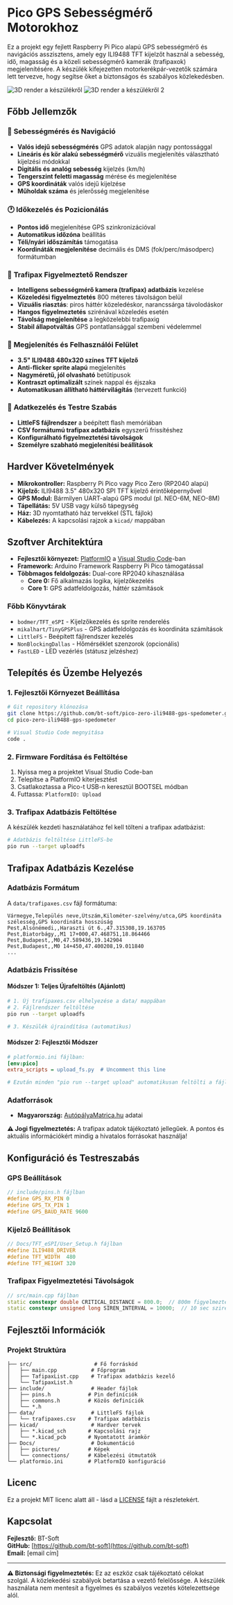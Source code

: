 # Pico GPS Sebességmérő Motorokhoz

Ez a projekt egy fejlett Raspberry Pi Pico alapú GPS sebességmérő és navigációs asszisztens, amely egy ILI9488 TFT kijelzőt használ a sebesség, idő, magasság és a közeli sebességmérő kamerák (trafipaxok) megjelenítésére. A készülék kifejezetten motorkerékpár-vezetők számára lett tervezve, hogy segítse őket a biztonságos és szabályos közlekedésben.

![3D render a készülékről](Docs/pictures/pico-gps-spedometer-3d.png)
![3D render a készülékről 2](Docs/pictures/pico-gps-spedometer-3d-2.png)

## Főbb Jellemzők

### 🚀 **Sebességmérés és Navigáció**
- **Valós idejű sebességmérés** GPS adatok alapján nagy pontossággal
- **Lineáris és kör alakú sebességmérő** vizuális megjelenítés választható kijelzési módokkal
- **Digitális és analóg sebesség** kijelzés (km/h)
- **Tengerszint feletti magasság** mérése és megjelenítése
- **GPS koordináták** valós idejű kijelzése
- **Műholdak száma** és jelerősség megjelenítése

### 🕐 **Időkezelés és Pozicionálás**
- **Pontos idő** megjelenítése GPS szinkronizációval
- **Automatikus időzóna** beállítás
- **Téli/nyári időszámítás** támogatása
- **Koordináták megjelenítése** decimális és DMS (fok/perc/másodperc) formátumban

### 🚨 **Trafipax Figyelmeztető Rendszer**
- **Intelligens sebességmérő kamera (trafipax) adatbázis** kezelése
- **Közeledési figyelmeztetés** 800 méteres távolságon belül
- **Vizuális riasztás**: piros háttér közeledéskor, narancssárga távolodáskor
- **Hangos figyelmeztetés** szirénával közeledés esetén
- **Távolság megjelenítése** a legközelebbi trafipaxig
- **Stabil állapotváltás** GPS pontatlansággal szembeni védelemmel

### 🎨 **Megjelenítés és Felhasználói Felület**
- **3.5" ILI9488 480x320 színes TFT kijelző**
- **Anti-flicker sprite alapú** megjelenítés
- **Nagyméretű, jól olvasható** betűtípusok
- **Kontraszt optimalizált** színek nappal és éjszaka
- **Automatikusan állítható háttérvilágítás** (tervezett funkció)

### 💾 **Adatkezelés és Testre Szabás**
- **LittleFS fájlrendszer** a beépített flash memóriában
- **CSV formátumú trafipax adatbázis** egyszerű frissítéshez
- **Konfigurálható figyelmeztetési távolságok**
- **Személyre szabható megjelenítési beállítások**

## Hardver Követelmények

- **Mikrokontroller:** Raspberry Pi Pico vagy Pico Zero (RP2040 alapú)
- **Kijelző:** ILI9488 3.5" 480x320 SPI TFT kijelző érintőképernyővel
- **GPS Modul:** Bármilyen UART-alapú GPS modul (pl. NEO-6M, NEO-8M)
- **Tápellátás:** 5V USB vagy külső tápegység
- **Ház:** 3D nyomtatható ház tervekkel (STL fájlok)
- **Kábelezés:** A kapcsolási rajzok a `kicad/` mappában

## Szoftver Architektúra

- **Fejlesztői környezet:** [PlatformIO](https://platformio.org/) a [Visual Studio Code](https://code.visualstudio.com/)-ban
- **Framework:** Arduino Framework Raspberry Pi Pico támogatással
- **Többmagos feldolgozás:** Dual-core RP2040 kihasználása
  - **Core 0:** Fő alkalmazás logika, kijelzőkezelés
  - **Core 1:** GPS adatfeldolgozás, háttér számítások

### Főbb Könyvtárak
- `bodmer/TFT_eSPI` - Kijelzőkezelés és sprite renderelés
- `mikalhart/TinyGPSPlus` - GPS adatfeldolgozás és koordináta számítások  
- `LittleFS` - Beépített fájlrendszer kezelés
- `NonBlockingDallas` - Hőmérséklet szenzorok (opcionális)
- `FastLED` - LED vezérlés (státusz jelzéshez)

## Telepítés és Üzembe Helyezés

### 1. Fejlesztői Környezet Beállítása
```bash
# Git repository klónozása
git clone https://github.com/bt-soft/pico-zero-ili9488-gps-spedometer.git
cd pico-zero-ili9488-gps-spedometer

# Visual Studio Code megnyitása
code .
```

### 2. Firmware Fordítása és Feltöltése
1. Nyissa meg a projektet Visual Studio Code-ban
2. Telepítse a PlatformIO kiterjesztést
3. Csatlakoztassa a Pico-t USB-n keresztül BOOTSEL módban
4. Futtassa: `PlatformIO: Upload`

### 3. Trafipax Adatbázis Feltöltése
A készülék kezdeti használatához fel kell tölteni a trafipax adatbázist:

```bash
# Adatbázis feltöltése LittleFS-be
pio run --target uploadfs
```

## Trafipax Adatbázis Kezelése

### Adatbázis Formátum
A `data/trafipaxes.csv` fájl formátuma:
```csv
Vármegye,Település neve,Útszám,Kilométer-szelvény/utca,GPS koordináta szélesség,GPS koordináta hosszúság
Pest,Alsónémedi,,Haraszti út 6.,47.315308,19.163705
Pest,Biatorbágy,,M1 17+000,47.468751,18.864466
Pest,Budapest,,M0,47.589436,19.142904
Pest,Budapest,,M0 14+450,47.400208,19.011840
...
```

### Adatbázis Frissítése

#### Módszer 1: Teljes Újrafeltöltés (Ajánlott)
```bash
# 1. Új trafipaxes.csv elhelyezése a data/ mappában
# 2. Fájlrendszer feltöltése
pio run --target uploadfs

# 3. Készülék újraindítása (automatikus)
```

#### Módszer 2: Fejlesztői Módszer
```ini
# platformio.ini fájlban:
[env:pico]
extra_scripts = upload_fs.py  # Uncomment this line

# Ezután minden "pio run --target upload" automatikusan feltölti a fájlrendszert is
```

### Adatforrások
- **Magyarország:** [AutópályaMatrica.hu](https://www.autopalyamatrica.hu/fix-traffipax-lista-veda-terkep) adatai

**⚠️ Jogi figyelmeztetés:** A trafipax adatok tájékoztató jellegűek. A pontos és aktuális információkért mindig a hivatalos forrásokat használja!

## Konfiguráció és Testreszabás

### GPS Beállítások
```cpp
// include/pins.h fájlban
#define GPS_RX_PIN 0
#define GPS_TX_PIN 1
#define GPS_BAUD_RATE 9600
```

### Kijelző Beállítások  
```cpp
// Docs/TFT_eSPI/User_Setup.h fájlban
#define ILI9488_DRIVER
#define TFT_WIDTH  480
#define TFT_HEIGHT 320
```

### Trafipax Figyelmeztetési Távolságok
```cpp
// src/main.cpp fájlban
static constexpr double CRITICAL_DISTANCE = 800.0;  // 800m figyelmeztető távolság
static constexpr unsigned long SIREN_INTERVAL = 10000;  // 10 sec szirénázás
```

## Fejlesztői Információk

### Projekt Struktúra
```
├── src/                    # Fő forráskód
│   ├── main.cpp           # Főprogram
│   ├── TafipaxList.cpp    # Trafipax adatbázis kezelő
│   └── TafipaxList.h
├── include/               # Header fájlok
│   ├── pins.h            # Pin definíciók
│   ├── commons.h         # Közös definíciók
│   └── *.h
├── data/                  # LittleFS fájlok
│   └── trafipaxes.csv    # Trafipax adatbázis
├── kicad/                 # Hardver tervek
│   ├── *.kicad_sch       # Kapcsolási rajz
│   └── *.kicad_pcb       # Nyomtatott áramkör
├── Docs/                  # Dokumentáció
│   ├── pictures/         # Képek
│   └── connections/      # Kábelezési útmutatók
└── platformio.ini        # PlatformIO konfiguráció
```
## Licenc

Ez a projekt MIT licenc alatt áll - lásd a [LICENSE](LICENSE) fájlt a részletekért.

## Kapcsolat

**Fejlesztő:** BT-Soft  
**GitHub:** [https://github.com/bt-soft](https://github.com/bt-soft)  
**Email:** [email cím]

---

**⚠️ Biztonsági figyelmeztetés:** Ez az eszköz csak tájékoztató célokat szolgál. A közlekedési szabályok betartása a vezető felelőssége. A készülék használata nem mentesít a figyelmes és szabályos vezetés kötelezettsége alól.